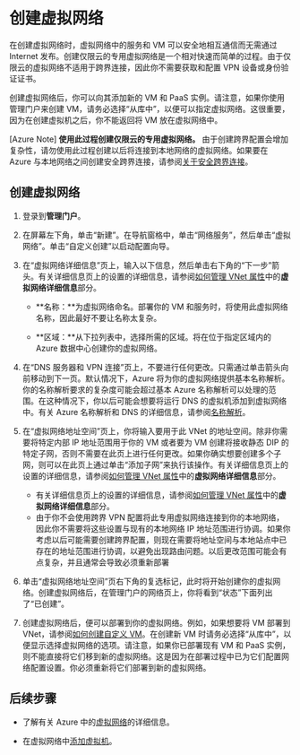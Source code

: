 <properties
   pageTitle="创建虚拟网络"
   description="指导你完成相关步骤以轻松创建基本虚拟网络。"
   services="virtual-network"
   documentationCenter=""
   authors="telmos"
   manager="carolz"
   editor="tysonn"/>

<tags
   ms.service="virtual-network"
   ms.date="07/06/2015"
   wacn.date="09/18/2015"/>

# 创建虚拟网络

在创建虚拟网络时，虚拟网络中的服务和 VM 可以安全地相互通信而无需通过 Internet 发布。创建仅限云的专用虚拟网络是一个相对快速而简单的过程。由于仅限云的虚拟网络不适用于跨界连接，因此你不需要获取和配置 VPN 设备或身份验证证书。

创建虚拟网络后，你可以向其添加新的 VM 和 PaaS 实例。请注意，如果你使用管理门户来创建 VM，请务必选择“从库中”，以便可以指定虚拟网络。这很重要，因为在创建虚拟机之后，你不能返回将 VM 放在虚拟网络中。

[Azure Note] **使用此过程创建仅限云的专用虚拟网络。** 由于创建跨界配置会增加复杂性，请勿使用此过程创建以后将连接到本地网络的虚拟网络。如果要在 Azure 与本地网络之间创建安全跨界连接，请参阅[关于安全跨界连接](https://msdn.microsoft.com/zh-cn/library/azure/dn133798.aspx)。

## 创建虚拟网络

1. 登录到**管理门户**。
2. 在屏幕左下角，单击“新建”。在导航窗格中，单击“网络服务”，然后单击“虚拟网络”。单击“自定义创建”以启动配置向导。
3. 在“虚拟网络详细信息”页上，输入以下信息，然后单击右下角的“下一步”箭头。有关详细信息页上的设置的详细信息，请参阅[如何管理 VNet 属性](/documentation/articles/virtual-networks-settings)中的**虚拟网络详细信息**部分。
	-  **名称：**为虚拟网络命名。部署你的 VM 和服务时，将使用此虚拟网络名称，因此最好不要让名称太复杂。

	-  **区域：**从下拉列表中，选择所需的区域。将在位于指定区域内的 Azure 数据中心创建你的虚拟网络。



4. 在“DNS 服务器和 VPN 连接”页上，不要进行任何更改。只需通过单击箭头向前移动到下一页。默认情况下，Azure 将为你的虚拟网络提供基本名称解析。你的名称解析要求的复杂度可能会超过基本 Azure 名称解析可以处理的范围。在这种情况下，你以后可能会想要将运行 DNS 的虚拟机添加到虚拟网络中。有关 Azure 名称解析和 DNS 的详细信息，请参阅[名称解析](/documentation/articles/virtual-networks-name-resolution-for-vms-and-role-instances)。
5. 在“虚拟网络地址空间”页上，你将输入要用于此 VNet 的地址空间。除非你需要将特定内部 IP 地址范围用于你的 VM 或者要为 VM 创建将接收静态 DIP 的特定子网，否则不需要在此页上进行任何更改。如果你确实想要创建多个子网，则可以在此页上通过单击“添加子网”来执行该操作。有关详细信息页上的设置的详细信息，请参阅[如何管理 VNet 属性](/documentation/articles/virtual-networks-settings)中的**虚拟网络详细信息**部分。

	-  有关详细信息页上的设置的详细信息，请参阅[如何管理 VNet 属性](/documentation/articles/virtual-networks-settings)中的**虚拟网络详细信息**部分。
	-  由于你不会使用跨界 VPN 配置将此专用虚拟网络连接到你的本地网络，因此你不需要将这些设置与现有的本地网络 IP 地址范围进行协调。如果你考虑以后可能需要创建跨界配置，则现在需要将地址空间与本地站点中已存在的地址范围进行协调，以避免出现路由问题。以后更改范围可能会有点复杂，并且通常会导致必须重新部署


6. 单击“虚拟网络地址空间”页右下角的复选标记，此时将开始创建你的虚拟网络。创建虚拟网络后，在管理门户的网络页上，你将看到“状态”下面列出了“已创建”。
7. 创建虚拟网络后，便可以部署到你的虚拟网络。例如，如果想要将 VM 部署到 VNet，请参阅[如何创建自定义 VM](/documentation/articles/virtual-machines-create-custom)。在创建新 VM 时请务必选择“从库中”，以便显示选择虚拟网络的选项。请注意，如果你已部署现有 VM 和 PaaS 实例，则不能直接将它们移到新的虚拟网络。这是因为在部署过程中已为它们配置网络配置设置。你必须重新将它们部署到新的虚拟网络。



## 后续步骤
-  了解有关 Azure 中的[虚拟网络](/documentation/articles/virtual-networks-overview)的详细信息。 

-  在虚拟网络中[添加虚拟机](/documentation/articles/virtual-machines-create-custom)。

<!---HONumber=70-->